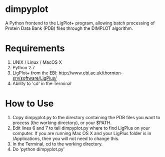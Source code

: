 # dimpyplot
A Python frontend to the LigPlot+ program, allowing batch processing of Protein Data Bank (PDB) files through the DIMPLOT algorithm.

# Requirements
1. UNIX / Linux / MacOS X
2. Python 2.7
3. LigPlot+ from the EBI: http://www.ebi.ac.uk/thornton-srv/software/LigPlus/
4. Ability to 'cd' in the Terminal

# How to Use
1. Copy dimpyplot.py to the directory containing the PDB files you want to process (the working directory), or your $PATH.
2. Edit lines 6 and 7 to tell dimpyplot.py where to find LigPlus on your computer. If you are running Mac OS X and your LigPlus folder is in /Applications, then you will not need to change this.
3. In the Terminal, cd to the working directory.
4. Do 'python dimpyplot.py'
